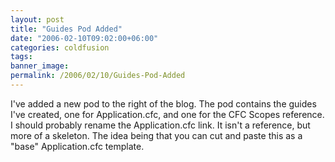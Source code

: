```yaml
---
layout: post
title: "Guides Pod Added"
date: "2006-02-10T09:02:00+06:00"
categories: coldfusion 
tags: 
banner_image: 
permalink: /2006/02/10/Guides-Pod-Added
---
```


I've added a new pod to the right of the blog. The pod contains the guides I've created, one for Application.cfc, and one for the CFC Scopes reference. I should probably rename the Application.cfc link. It isn't a reference, but more of a skeleton. The idea being that you can cut and paste this as a "base" Application.cfc template.